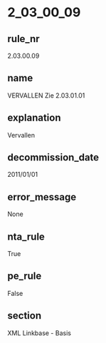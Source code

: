 # 2_03_00_09

## rule_nr
2.03.00.09

## name
VERVALLEN Zie 2.03.01.01

## explanation
Vervallen

## decommission_date
2011/01/01

## error_message
None

## nta_rule
True

## pe_rule
False

## section
XML Linkbase - Basis

